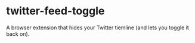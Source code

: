 # twitter-feed-toggle
A browser extension that hides your Twitter tiemline (and lets you toggle it back on).
